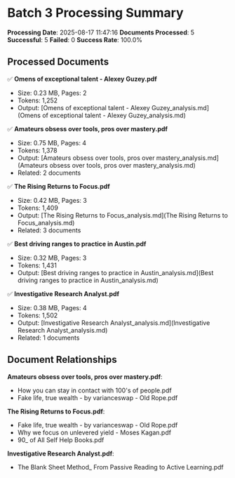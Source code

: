 # Batch 3 Processing Summary

**Processing Date**: 2025-08-17 11:47:16
**Documents Processed**: 5
**Successful**: 5
**Failed**: 0
**Success Rate**: 100.0%

## Processed Documents

✅ **Omens of exceptional talent - Alexey Guzey.pdf**
   - Size: 0.23 MB, Pages: 2
   - Tokens: 1,252
   - Output: [Omens of exceptional talent - Alexey Guzey_analysis.md](Omens of exceptional talent - Alexey Guzey_analysis.md)

✅ **Amateurs obsess over tools, pros over mastery.pdf**
   - Size: 0.75 MB, Pages: 4
   - Tokens: 1,378
   - Output: [Amateurs obsess over tools, pros over mastery_analysis.md](Amateurs obsess over tools, pros over mastery_analysis.md)
   - Related: 2 documents

✅ **The Rising Returns to Focus.pdf**
   - Size: 0.42 MB, Pages: 3
   - Tokens: 1,409
   - Output: [The Rising Returns to Focus_analysis.md](The Rising Returns to Focus_analysis.md)
   - Related: 3 documents

✅ **Best driving ranges to practice in Austin.pdf**
   - Size: 0.32 MB, Pages: 3
   - Tokens: 1,431
   - Output: [Best driving ranges to practice in Austin_analysis.md](Best driving ranges to practice in Austin_analysis.md)

✅ **Investigative Research Analyst.pdf**
   - Size: 0.38 MB, Pages: 4
   - Tokens: 1,502
   - Output: [Investigative Research Analyst_analysis.md](Investigative Research Analyst_analysis.md)
   - Related: 1 documents

## Document Relationships

**Amateurs obsess over tools, pros over mastery.pdf**:
  - How you can stay in contact with 100's of people.pdf
  - Fake life, true wealth - by varianceswap - Old Rope.pdf

**The Rising Returns to Focus.pdf**:
  - Fake life, true wealth - by varianceswap - Old Rope.pdf
  - Why we focus on unlevered yield - Moses Kagan.pdf
  - 90_ of All Self Help Books.pdf

**Investigative Research Analyst.pdf**:
  - The Blank Sheet Method_ From Passive Reading to Active Learning.pdf
